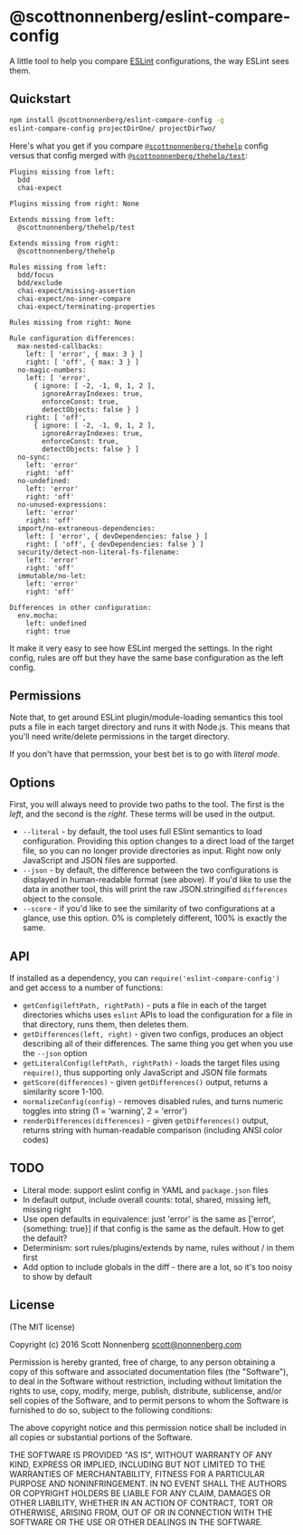 # @scottnonnenberg/eslint-compare-config

A little tool to help you compare [ESLint](http://eslint.org/) configurations, the way ESLint sees them.

## Quickstart

```bash
npm install @scottnonnenberg/eslint-compare-config -g
eslint-compare-config projectDirOne/ projectDirTwo/
```

Here's what you get if you compare [`@scottnonnenberg/thehelp`](https://github.com/scottnonnenberg/eslint-config-thehelp) config versus that config merged with [`@scottnonnenberg/thehelp/test`](https://github.com/scottnonnenberg/eslint-config-thehelp#configurations-in-this-project):

```
Plugins missing from left:
  bdd
  chai-expect

Plugins missing from right: None

Extends missing from left:
  @scottnonnenberg/thehelp/test

Extends missing from right:
  @scottnonnenberg/thehelp

Rules missing from left:
  bdd/focus
  bdd/exclude
  chai-expect/missing-assertion
  chai-expect/no-inner-compare
  chai-expect/terminating-properties

Rules missing from right: None

Rule configuration differences:
  max-nested-callbacks:
    left: [ 'error', { max: 3 } ]
    right: [ 'off', { max: 3 } ]
  no-magic-numbers:
    left: [ 'error',
      { ignore: [ -2, -1, 0, 1, 2 ],
        ignoreArrayIndexes: true,
        enforceConst: true,
        detectObjects: false } ]
    right: [ 'off',
      { ignore: [ -2, -1, 0, 1, 2 ],
        ignoreArrayIndexes: true,
        enforceConst: true,
        detectObjects: false } ]
  no-sync:
    left: 'error'
    right: 'off'
  no-undefined:
    left: 'error'
    right: 'off'
  no-unused-expressions:
    left: 'error'
    right: 'off'
  import/no-extraneous-dependencies:
    left: [ 'error', { devDependencies: false } ]
    right: [ 'off', { devDependencies: false } ]
  security/detect-non-literal-fs-filename:
    left: 'error'
    right: 'off'
  immutable/no-let:
    left: 'error'
    right: 'off'

Differences in other configuration:
  env.mocha:
    left: undefined
    right: true
```

It make it very easy to see how ESLint merged the settings. In the right config, rules are off but they have the same base configuration as the left config.

## Permissions

Note that, to get around ESLint plugin/module-loading semantics this tool puts a file in each target directory and runs it with Node.js. This means that you'll need write/delete permissions in the target directory.

If you don't have that permssion, your best bet is to go with _literal mode_.

## Options

First, you will always need to provide two paths to the tool. The first is the _left_, and the second is the _right_. These terms will be used in the output.

- `--literal` - by default, the tool uses full ESlint semantics to load configuration. Providing this option changes to a direct load of the target file, so you can no longer provide directories as input. Right now only JavaScript and JSON files are supported.
- `--json` - by default, the difference between the two configurations is displayed in human-readable format (see above). If you'd like to use the data in another tool, this will print the raw JSON.stringified `differences` object to the console.
- `--score` - if you'd like to see the similarity of two configurations at a glance, use this option. 0% is completely different, 100% is exactly the same.

## API

If installed as a dependency, you can `require('eslint-compare-config')` and get access to a number of functions:

- `getConfig(leftPath, rightPath)` - puts a file in each of the target directories whichs uses `eslint` APIs to load the configuration for a file in that directory, runs them, then deletes them.
- `getDifferences(left, right)` - given two configs, produces an object describing all of their differences. The same thing you get when you use the `--json` option
- `getLiteralConfig(leftPath, rightPath)` - loads the target files using `require()`, thus supporting only JavaScript and JSON file formats
- `getScore(differences)` - given `getDifferences()` output, returns a similarity score 1-100.
- `normalizeConfig(config)` - removes disabled rules, and turns numeric toggles into string (1 = 'warning', 2 = 'error')
- `renderDifferences(differences)` - given `getDifferences()` output, returns string with human-readable comparison (including ANSI color codes)

## TODO

- Literal mode: support eslint config in YAML and `package.json` files
- In default output, include overall counts: total, shared, missing left, missing right
- Use open defaults in equivalence: just 'error' is the same as ['error', {something: true}] if that config is the same as the default. How to get the default?
- Determinism: sort rules/plugins/extends by name, rules without / in them first
- Add option to include globals in the diff - there are a lot, so it's too noisy to show by default

## License

(The MIT license)

Copyright (c) 2016 Scott Nonnenberg <scott@nonnenberg.com>

Permission is hereby granted, free of charge, to any person obtaining a copy of this software and
associated documentation files (the "Software"), to deal in the Software without restriction,
including without limitation the rights to use, copy, modify, merge, publish, distribute,
sublicense, and/or sell copies of the Software, and to permit persons to whom the Software is
furnished to do so, subject to the following conditions:

The above copyright notice and this permission notice shall be included in all copies or
substantial portions of the Software.

THE SOFTWARE IS PROVIDED "AS IS", WITHOUT WARRANTY OF ANY KIND, EXPRESS OR IMPLIED, INCLUDING BUT
NOT LIMITED TO THE WARRANTIES OF MERCHANTABILITY, FITNESS FOR A PARTICULAR PURPOSE AND
NONINFRINGEMENT. IN NO EVENT SHALL THE AUTHORS OR COPYRIGHT HOLDERS BE LIABLE FOR ANY CLAIM,
DAMAGES OR OTHER LIABILITY, WHETHER IN AN ACTION OF CONTRACT, TORT OR OTHERWISE, ARISING FROM, OUT
OF OR IN CONNECTION WITH THE SOFTWARE OR THE USE OR OTHER DEALINGS IN THE SOFTWARE.
